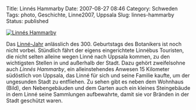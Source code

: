 Title: Linnés Hammarby
Date: 2007-08-27 08:46
Category: Schweden
Tags: photo, Geschichte, Linne2007, Uppsala
Slug: linnes-hammarby
Status: published

[![Linnés
Hammarby](/pic/linnehammar_s.jpg "Linnés Hammarby")](/pic/linnehammar_l.jpg)

Das [Linné-Jahr](http://www.fiket.de/tag/linne2007) anlässlich des 300.
Geburtstags des Botanikers ist noch nicht vorbei. Stündlich fährt der
eigens eingerichtete Linnébus Touristen, die nicht selten alleine wegen
Linné nach Uppsala kommen, zu den wichtigsten Stellen in und außerhalb
der Stadt. Dazu gehört zweifelsohne auch *Linnés Hammarby*, ein
alleinstehendes Anwesen 15 Kilometer südöstlich von Uppsala, das Linné
für sich und seine Familie kaufte, um der ungesunden Stadt zu
entfliehen. Zu sehen gibt es neben dem Wohnhaus (Bild), den
Nebengebäuden und dem Garten auch ein kleines Steingebäude in dem Linné
seine Sammlungen aufbewahrte, damit sie vor Bränden in der Stadt
geschützt waren.

